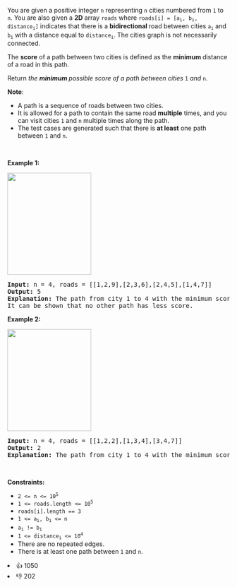 <p>You are given a positive integer <code>n</code> representing <code>n</code> cities numbered from <code>1</code> to <code>n</code>. You are also given a <strong>2D</strong> array <code>roads</code> where <code>roads[i] = [a<sub>i</sub>, b<sub>i</sub>, distance<sub>i</sub>]</code> indicates that there is a <strong>bidirectional </strong>road between cities <code>a<sub>i</sub></code> and <code>b<sub>i</sub></code> with a distance equal to <code>distance<sub>i</sub></code>. The cities graph is not necessarily connected.</p>

<p>The <strong>score</strong> of a path between two cities is defined as the <strong>minimum </strong>distance of a road in this path.</p>

<p>Return <em>the <strong>minimum </strong>possible score of a path between cities </em><code>1</code><em> and </em><code>n</code>.</p>

<p><strong>Note</strong>:</p>

<ul> 
 <li>A path is a sequence of roads between two cities.</li> 
 <li>It is allowed for a path to contain the same road <strong>multiple</strong> times, and you can visit cities <code>1</code> and <code>n</code> multiple times along the path.</li> 
 <li>The test cases are generated such that there is <strong>at least</strong> one path between <code>1</code> and <code>n</code>.</li> 
</ul>

<p>&nbsp;</p> 
<p><strong class="example">Example 1:</strong></p> 
<img alt="" src="https://assets.leetcode.com/uploads/2022/10/12/graph11.png" style="width: 190px; height: 231px;" /> 
<pre>
<strong>Input:</strong> n = 4, roads = [[1,2,9],[2,3,6],[2,4,5],[1,4,7]]
<strong>Output:</strong> 5
<strong>Explanation:</strong> The path from city 1 to 4 with the minimum score is: 1 -&gt; 2 -&gt; 4. The score of this path is min(9,5) = 5.
It can be shown that no other path has less score.
</pre>

<p><strong class="example">Example 2:</strong></p> 
<img alt="" src="https://assets.leetcode.com/uploads/2022/10/12/graph22.png" style="width: 190px; height: 231px;" /> 
<pre>
<strong>Input:</strong> n = 4, roads = [[1,2,2],[1,3,4],[3,4,7]]
<strong>Output:</strong> 2
<strong>Explanation:</strong> The path from city 1 to 4 with the minimum score is: 1 -&gt; 2 -&gt; 1 -&gt; 3 -&gt; 4. The score of this path is min(2,2,4,7) = 2.
</pre>

<p>&nbsp;</p> 
<p><strong>Constraints:</strong></p>

<ul> 
 <li><code>2 &lt;= n &lt;= 10<sup>5</sup></code></li> 
 <li><code>1 &lt;= roads.length &lt;= 10<sup>5</sup></code></li> 
 <li><code>roads[i].length == 3</code></li> 
 <li><code>1 &lt;= a<sub>i</sub>, b<sub>i</sub> &lt;= n</code></li> 
 <li><code>a<sub>i</sub> != b<sub>i</sub></code></li> 
 <li><code>1 &lt;= distance<sub>i</sub> &lt;= 10<sup>4</sup></code></li> 
 <li>There are no repeated edges.</li> 
 <li>There is at least one path between <code>1</code> and <code>n</code>.</li> 
</ul>

<div><li>👍 1050</li><li>👎 202</li></div>
